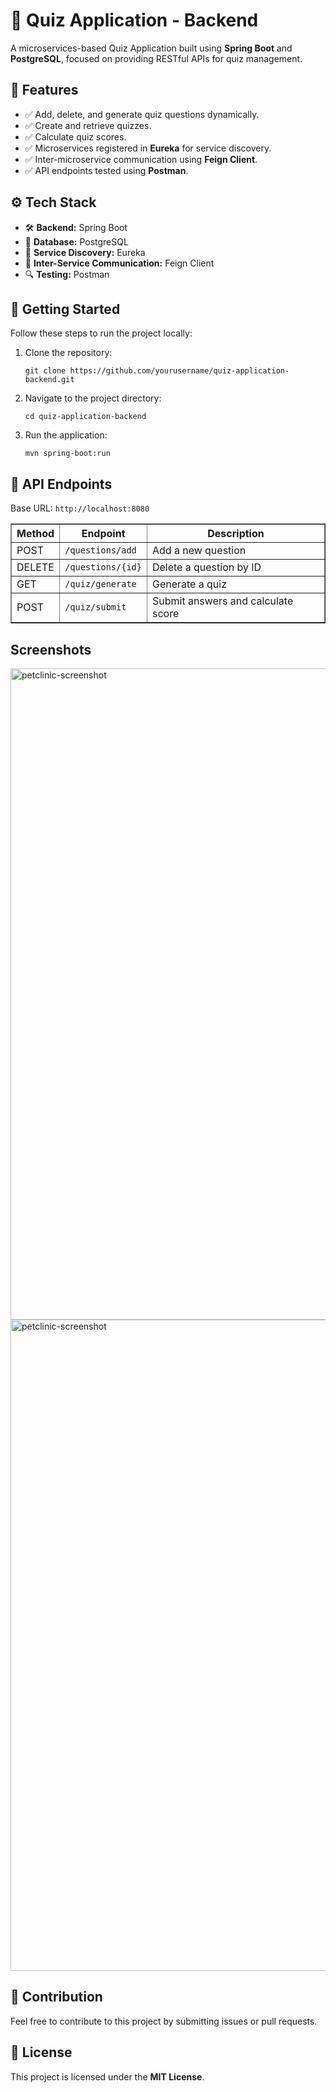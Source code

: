 <h1>📌 Quiz Application - Backend</h1>
    
<p>A microservices-based Quiz Application built using <strong>Spring Boot</strong> and <strong>PostgreSQL</strong>, focused on providing RESTful APIs for quiz management.</p>
    
<h2>📢 Features</h2>
    <ul>
        <li>✅ Add, delete, and generate quiz questions dynamically.</li>
        <li>✅ Create and retrieve quizzes.</li>
        <li>✅ Calculate quiz scores.</li>
        <li>✅ Microservices registered in <strong>Eureka</strong> for service discovery.</li>
        <li>✅ Inter-microservice communication using <strong>Feign Client</strong>.</li>
        <li>✅ API endpoints tested using <strong>Postman</strong>.</li>
    </ul>
<h2>⚙️ Tech Stack</h2>
    <ul>
        <li>🛠️ <strong>Backend:</strong> Spring Boot</li>
        <li>💾 <strong>Database:</strong> PostgreSQL</li>
        <li>🛜 <strong>Service Discovery:</strong> Eureka</li>
        <li>🔄 <strong>Inter-Service Communication:</strong> Feign Client</li>
        <li>🔍 <strong>Testing:</strong> Postman</li>
    </ul>
<h2>🚀 Getting Started</h2>
    <p>Follow these steps to run the project locally:</p>
    <ol>
        <li>Clone the repository:
            <pre><code>git clone https://github.com/yourusername/quiz-application-backend.git</code></pre>
        </li>
        <li>Navigate to the project directory:
            <pre><code>cd quiz-application-backend</code></pre>
        </li>
        <li>Run the application:
            <pre><code>mvn spring-boot:run</code></pre>
        </li>
    </ol>
    
<h2>📡 API Endpoints</h2>
    <p>Base URL: <code>http://localhost:8080</code></p>
    <table border="1" cellspacing="0" cellpadding="5">
        <tr>
            <th>Method</th>
            <th>Endpoint</th>
            <th>Description</th>
        </tr>
        <tr>
            <td>POST</td>
            <td><code>/questions/add</code></td>
            <td>Add a new question</td>
        </tr>
        <tr>
            <td>DELETE</td>
            <td><code>/questions/{id}</code></td>
            <td>Delete a question by ID</td>
        </tr>
        <tr>
            <td>GET</td>
            <td><code>/quiz/generate</code></td>
            <td>Generate a quiz</td>
        </tr>
        <tr>
            <td>POST</td>
            <td><code>/quiz/submit</code></td>
            <td>Submit answers and calculate score</td>
        </tr>
    </table>

<h2> Screenshots </h2>
<img width="1042" alt="petclinic-screenshot" src="https://github.com/user-attachments/assets/deb4bfe7-1aa8-4f0c-84a9-469e750f1430">
<img width="1042" alt="petclinic-screenshot" src="https://github.com/user-attachments/assets/deb4bfe7-1aa8-4f0c-84a9-469e750f1430">



<h2>🤝 Contribution</h2>
    <p>Feel free to contribute to this project by submitting issues or pull requests.</p>
    
<h2>📜 License</h2>
    <p>This project is licensed under the <strong>MIT License</strong>.</p>
